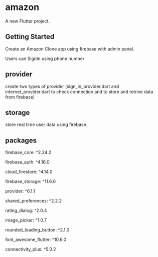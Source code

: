 # amazon

A new Flutter project.

## Getting Started

Create an Amazon Clone app using firebase with admin panel.

Users can SignIn using phone number

## provider

create two types of provider (sign_in_provider.dart and internet_provider.dart to check connection and to store and retrive data from firebase)

## storage

store real time user data using firebase.

## packages

  firebase_core: ^2.24.2
  
  firebase_auth: ^4.16.0
  
  cloud_firestore: ^4.14.0
  
  firebase_storage: ^11.6.0
  
  provider: ^6.1.1
  
  shared_preferences: ^2.2.2
  
  rating_dialog: ^2.0.4
  
  image_picker: ^1.0.7
  
  rounded_loading_button: ^2.1.0
  
  font_awesome_flutter: ^10.6.0
  
  connectivity_plus: ^5.0.2
